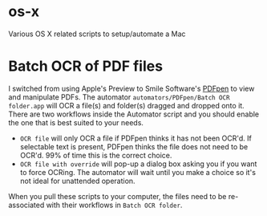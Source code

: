 # os-x
Various OS X related scripts to setup/automate a Mac

# Batch OCR of PDF files

I switched from using Apple's Preview to Smile Software's [PDFpen](https://smilesoftware.com/pdfpen/) to view and manipulate PDFs. The automator `automators/PDFpen/Batch OCR folder.app` will OCR a file(s) and folder(s) dragged and dropped onto it. There are two workflows inside the Automator script and you should enable the one that is best suited to your needs.
 * `OCR file` will only OCR a file if PDFpen thinks it has not been OCR'd. If selectable text is present, PDFpen thinks the file does not need to be OCR'd. 99% of time this is the correct choice.
 * `OCR file with override` will pop-up a dialog box asking you if you want to force OCRing.  The automator will wait until you make a choice so it's not ideal for unattended operation.

 When you pull these scripts to your computer, the files need to be re-associated with their workflows in `Batch OCR folder`.
